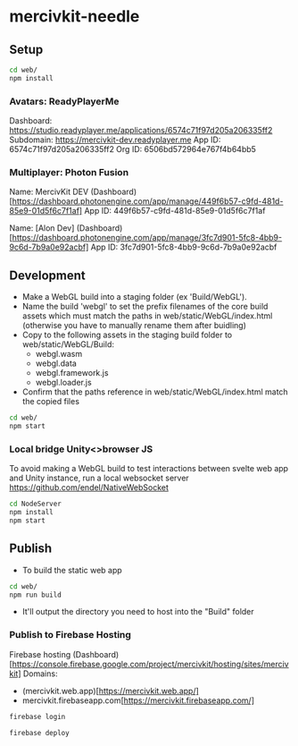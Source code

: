 # mercivkit-needle


## Setup 
```bash
cd web/
npm install
```

### Avatars: ReadyPlayerMe
Dashboard:
https://studio.readyplayer.me/applications/6574c71f97d205a206335ff2
Subdomain:
https://mercivkit-dev.readyplayer.me
App ID:
6574c71f97d205a206335ff2
Org ID:
6506bd572964e767f4b64bb5

### Multiplayer: Photon Fusion
Name:
MercivKit DEV
(Dashboard)[https://dashboard.photonengine.com/app/manage/449f6b57-c9fd-481d-85e9-01d5f6c7f1af]
App ID:
449f6b57-c9fd-481d-85e9-01d5f6c7f1af

Name: [Alon Dev]
(Dashboard)[https://dashboard.photonengine.com/app/manage/3fc7d901-5fc8-4bb9-9c6d-7b9a0e92acbf]
App ID:
3fc7d901-5fc8-4bb9-9c6d-7b9a0e92acbf


## Development
- Make a WebGL build into a staging folder (ex 'Build/WebGL').
- Name the build 'webgl' to set the prefix filenames of the core build assets which must match the paths in web/static/WebGL/index.html (otherwise you have to manually rename them after buidling)
- Copy to the following assets in the staging build folder to web/static/WebGL/Build:
  - webgl.wasm
  - webgl.data
  - webgl.framework.js
  - webgl.loader.js
- Confirm that the paths reference in web/static/WebGL/index.html match the copied files

```bash
cd web/
npm start
```

### Local bridge Unity<>browser JS

To avoid making a WebGL build to test interactions between svelte web app and Unity instance, run a local websocket server
https://github.com/endel/NativeWebSocket
```bash
cd NodeServer
npm install 
npm start
```


## Publish
- To build the static web app
```bash
cd web/
npm run build
```
- It'll output the directory you need to host into the "Build" folder


### Publish to Firebase Hosting
Firebase hosting 
(Dashboard)[https://console.firebase.google.com/project/mercivkit/hosting/sites/mercivkit]
Domains: 
- (mercivkit.web.app)[https://mercivkit.web.app/]
- mercivkit.firebaseapp.com[https://mercivkit.firebaseapp.com/]

```bash
firebase login

firebase deploy
```